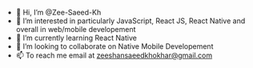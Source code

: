 - 👋 Hi, I’m @Zee-Saeed-Kh
- 👀 I’m interested in particularly JavaScript, React JS, React Native and overall in web/mobile developement
- 🌱 I’m currently learning React Native
- 💞️ I’m looking to collaborate on Native Mobile Developement
- 📫 To reach me email at zeeshansaeedkhokhar@gmail.com

<!---
Zee-Saeed-Kh/Zee-Saeed-Kh is a ✨ special ✨ repository because its `README.md` (this file) appears on your GitHub profile.
You can click the Preview link to take a look at your changes.
--->
